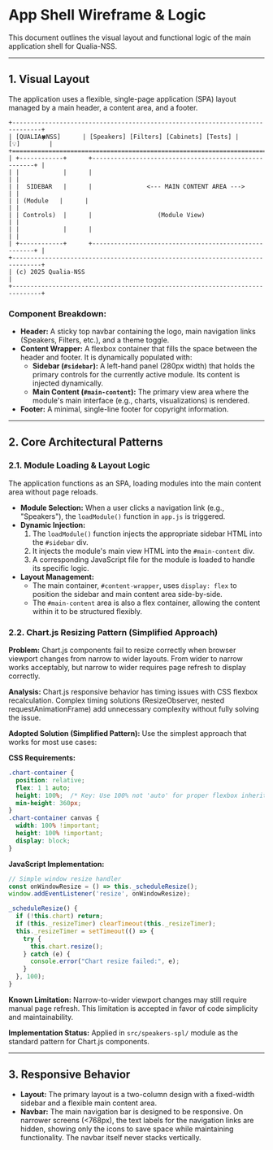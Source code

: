 # App Shell Wireframe & Logic

This document outlines the visual layout and functional logic of the main application shell for Qualia-NSS.

---

## 1. Visual Layout

The application uses a flexible, single-page application (SPA) layout managed by a main header, a content area, and a footer.

```
+------------------------------------------------------------------------------+
| [QUALIA🍀NSS]      | [Speakers] [Filters] [Cabinets] [Tests] |    [💡]        |
+==============================================================================+
| +------------+      +------------------------------------------------------+ |
| |            |      |                                                      | |
| |  SIDEBAR   |      |               <--- MAIN CONTENT AREA --->            | |
| | (Module   |      |                                                      | |
| | Controls)  |      |                  (Module View)                       | |
| |            |      |                                                      | |
| +------------+      +------------------------------------------------------+ |
+------------------------------------------------------------------------------+
| (c) 2025 Qualia-NSS                                                          |
+------------------------------------------------------------------------------+
```

### Component Breakdown:

*   **Header:** A sticky top navbar containing the logo, main navigation links (Speakers, Filters, etc.), and a theme toggle.
*   **Content Wrapper:** A flexbox container that fills the space between the header and footer. It is dynamically populated with:
    *   **Sidebar (`#sidebar`):** A left-hand panel (280px width) that holds the primary controls for the currently active module. Its content is injected dynamically.
    *   **Main Content (`#main-content`):** The primary view area where the module's main interface (e.g., charts, visualizations) is rendered.
*   **Footer:** A minimal, single-line footer for copyright information.

---

## 2. Core Architectural Patterns

### 2.1. Module Loading & Layout Logic

The application functions as an SPA, loading modules into the main content area without page reloads.

*   **Module Selection:** When a user clicks a navigation link (e.g., "Speakers"), the `loadModule()` function in `app.js` is triggered.
*   **Dynamic Injection:**
    1.  The `loadModule()` function injects the appropriate sidebar HTML into the `#sidebar` div.
    2.  It injects the module's main view HTML into the `#main-content` div.
    3.  A corresponding JavaScript file for the module is loaded to handle its specific logic.
*   **Layout Management:**
    *   The main container, `#content-wrapper`, uses `display: flex` to position the sidebar and main content area side-by-side.
    *   The `#main-content` area is also a flex container, allowing the content within it to be structured flexibly.

### 2.2. Chart.js Resizing Pattern (Simplified Approach)

**Problem:** Chart.js components fail to resize correctly when browser viewport changes from narrow to wider layouts. From wider to narrow works acceptably, but narrow to wider requires page refresh to display correctly.

**Analysis:** Chart.js responsive behavior has timing issues with CSS flexbox recalculation. Complex timing solutions (ResizeObserver, nested requestAnimationFrame) add unnecessary complexity without fully solving the issue.

**Adopted Solution (Simplified Pattern):** Use the simplest approach that works for most use cases:

**CSS Requirements:**
```css
.chart-container {
  position: relative;
  flex: 1 1 auto;
  height: 100%;  /* Key: Use 100% not 'auto' for proper flexbox inheritance */
  min-height: 360px;
}
.chart-container canvas { 
  width: 100% !important; 
  height: 100% !important; 
  display: block; 
}
```

**JavaScript Implementation:**
```javascript
// Simple window resize handler
const onWindowResize = () => this._scheduleResize();
window.addEventListener('resize', onWindowResize);

_scheduleResize() {
  if (!this.chart) return;
  if (this._resizeTimer) clearTimeout(this._resizeTimer);
  this._resizeTimer = setTimeout(() => {
    try {
      this.chart.resize();
    } catch (e) {
      console.error("Chart resize failed:", e);
    }
  }, 100);
}
```

**Known Limitation:** Narrow-to-wider viewport changes may still require manual page refresh. This limitation is accepted in favor of code simplicity and maintainability.

**Implementation Status:** Applied in `src/speakers-spl/` module as the standard pattern for Chart.js components.

---

## 3. Responsive Behavior

*   **Layout:** The primary layout is a two-column design with a fixed-width sidebar and a flexible main content area.
*   **Navbar:** The main navigation bar is designed to be responsive. On narrower screens (<768px), the text labels for the navigation links are hidden, showing only the icons to save space while maintaining functionality. The navbar itself never stacks vertically.